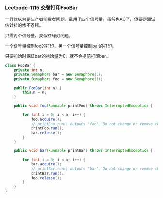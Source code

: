 ### Leetcode-1115 交替打印FooBar



一开始以为是生产者消费者问题，乱用了四个信号量。虽然也AC了，但要是面试估计挂的惨不忍睹。

只需两个信号量，类似红绿灯问题。

一个信号量控制foo的打印，另一个信号量控制bar的打印。

只要初始时保证bar的初始量为0，就不会提前打印bar。

```java
class FooBar {
    private int n;
    private Semaphore bar = new Semaphore(0);
    private Semaphore foo = new Semaphore(1);

    public FooBar(int n) {
        this.n = n;
    }

    public void foo(Runnable printFoo) throws InterruptedException {
        
        for (int i = 0; i < n; i++) {
            foo.acquire();
        	// printFoo.run() outputs "foo". Do not change or remove this line.
        	printFoo.run();
            bar.release();
        }
    }

    public void bar(Runnable printBar) throws InterruptedException {
        
        for (int i = 0; i < n; i++) {
            bar.acquire();
            // printBar.run() outputs "bar". Do not change or remove this line.
        	printBar.run();
            foo.release();
        }
    }
}
```

